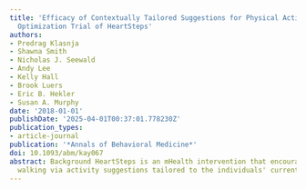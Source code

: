 ```yaml
---
title: 'Efficacy of Contextually Tailored Suggestions for Physical Activity: A Micro-randomized
  Optimization Trial of HeartSteps'
authors:
- Predrag Klasnja
- Shawna Smith
- Nicholas J. Seewald
- Andy Lee
- Kelly Hall
- Brook Luers
- Eric B. Hekler
- Susan A. Murphy
date: '2018-01-01'
publishDate: '2025-04-01T00:37:01.778230Z'
publication_types:
- article-journal
publication: '*Annals of Behavioral Medicine*'
doi: 10.1093/abm/kay067
abstract: Background HeartSteps is an mHealth intervention that encourages regular
  walking via activity suggestions tailored to the individuals' current context.
---
```

